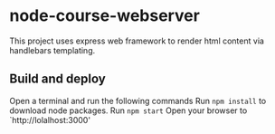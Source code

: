 # node-course-webserver

This project uses express web framework to render html content via handlebars templating.

## Build and deploy
Open a terminal and run the following commands
Run `npm install` to download node packages. 
Run `npm start` 
Open your browser to `http://lolalhost:3000'

